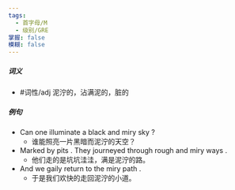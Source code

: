 ```yaml
---
tags:
  - 首字母/M
  - 级别/GRE
掌握: false
模糊: false
---
```

##### 词义
- #词性/adj  泥泞的，沾满泥的，脏的
##### 例句
- Can one illuminate a black and miry sky ?
	- 谁能照亮一片黑暗而泥泞的天空？
- Marked by pits . They journeyed through rough and miry ways .
	- 他们走的是坑坑洼洼，满是泥泞的路。
- And we gaily return to the miry path .
	- 于是我们欢快的走回泥泞的小道。

